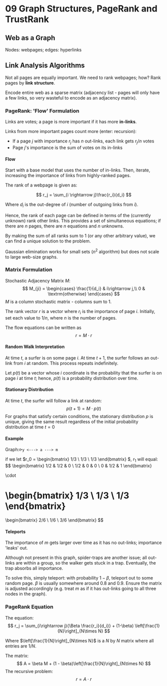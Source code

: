 # 09 Graph Structures, PageRank and TrustRank

## Web as a Graph

Nodes: webpages; edges: hyperlinks

## Link Analysis Algorithms

Not all pages are equally important. We need to rank webpages; how? Rank pages by **link structure**.

Encode entire web as a sparse matrix (adjacency list - pages will only have a few links, so very wasteful to encode as an adjacency matrix).

### PageRank: 'Flow' Formulation

Links are votes; a page is more important if it has more **in-links**.

Links from more important pages count more (enter: recursion):

- If a page $j$ with importance $r_j$ has $n$ out-links, each link gets $r_j/n$ votes
- Page $j$'s importance is the sum of votes on its in-links

#### Flow

Start with a base model that uses the number of in-links. Then, iterate, increasing the importance of links from highly-ranked pages.

The rank of a webpage is given as:

$$
r_j = \sum_{i \rightarrow j}\frac{r_i}{d_i}
$$

Where $d_i$ is the out-degree of $i$ (number of outgoing links from $i$).

Hence, the rank of each page can be defined in terms of the (currently unknown) rank other links. This provides a set of simultaneous equations; if there are $n$ pages, there are $n$ equations and $n$ unknowns.

By making the sum of all ranks sum to $1$ (or any other arbitrary value), we can find a unique solution to the problem.

Gaussian elimination works for small sets ($n^2$ algorithm) but does not scale to large web-size graphs.

### Matrix Formulation

Stochastic Adjacency Matrix $M$:
$$
M_{ji} = \begin{cases}
\frac{1}{d_i} & i\rightarrow j,\\
0 & \textrm{otherwise}
\end{cases}
$$
$M$ is a column stochastic matrix - columns sum to 1.

The rank vector $r$ is a vector where $r_i$ is the importance of page $i$. Initially, set each value to $1/n$, where $n$ is the number of pages.

The flow equations can be written as
$$
r = M \cdot r
$$

#### Random Walk Interpretation

At time $t$, a surfer is on some page $i$. At time $t+1$, the surfer follows an out-link from $i$ at random. This process repeats indefinitely.

Let $p(t)$ be a vector whose $i$ coordinate is the probability that the surfer is on page $i$ at time $t$; hence, $p(t)$ is a probability distribution over time.

#### Stationary Distribution

At time $t$, the surfer will follow a link at random:
$$
p(t + 1) = M \cdot p(t)
$$
For graphs that satisfy certain conditions, the stationary distribution $p$ is unique, giving the same result regardless of the initial probability distribution at time $t=0$

#### Example

Graph:`⟳y <---> a ---> m`

if we let $r_0 = \begin{bmatrix} 1/3 \\ 1/3 \\ 1/3 \end{bmatrix} $, $r_1$ will equal:
$$
\begin{bmatrix}
1/2 & 1/2 & 0 \\
1/2 & 0   & 0 \\
0   & 1/2 & 1
\end{bmatrix}

\cdot

\begin{bmatrix}
1/3 \\
1/3 \\
1/3
\end{bmatrix}
=
\begin{bmatrix}
2/6 \\
1/6 \\
3/6
\end{bmatrix}
$$

#### Teleports

The importance of $m$ gets larger over time as it has no out-links; importance 'leaks' out.

Although not present in this graph, spider-traps are another issue; all out-links are within a group, so the walker gets stuck in a trap. Eventually, the trap absorbs all importance.

To solve this, simply teleport: with probability $1 - \beta$, teleport out to some random page. $\beta$ is usually somewhere around 0.8 and 0.9. Ensure the matrix is adjusted accordingly (e.g. treat $m$ as if it has out-links going to all three nodes in the graph).

### PageRank Equation

The equation:
$$
r_j = \sum_{i\rightarrow j}{\Beta \frac{r_i}{d_i}} + (1-\beta) \left[\frac{1}{N}\right]_{N\times N}
$$

Where $\left[\frac{1}{N}\right]_{N\times N}$ is a $N$ by $N$ matrix where all entries are $1/N$.

The matrix:
$$
A = \beta M + (1 - \beta)\left[\frac{1}{N}\right]_{N\times N}
$$
The recursive problem:
$$
r = A \cdot r
$$
